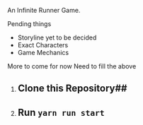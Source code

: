 An Infinite Runner Game.

Pending things
* Storyline yet to be decided
* Exact Characters
* Game Mechanics

More to come for now
Need to fill the above

1. ## Clone this Repository##
2. ## Run `yarn run start `
